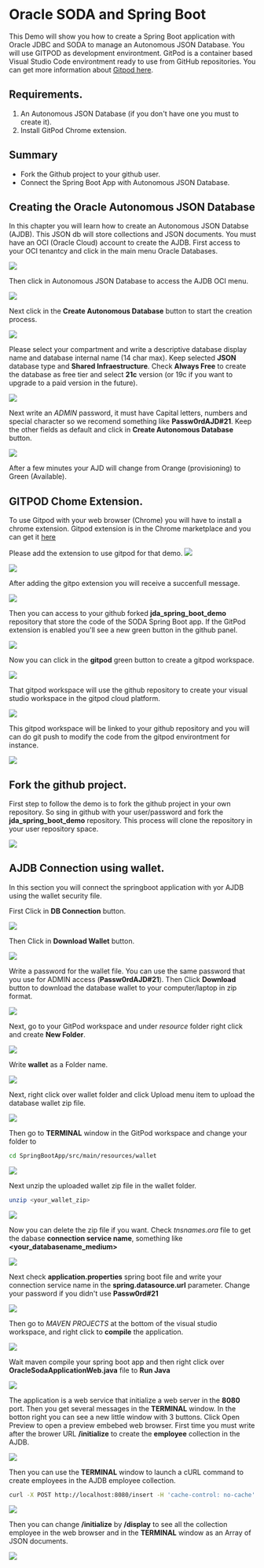 # Oracle SODA and Spring Boot
This Demo will show you how to create a Spring Boot application with Oracle JDBC and SODA to manage an Autonomous JSON Database.
You will use GITPOD as development environtment. GitPod is a container based Visual Studio Code environtment ready to use from GitHub repositories. You can get more information about [Gitpod here](https://www.gitpod.io/).

## Requirements.
1. An Autonomous JSON Database (if you don't have one you must to create it).
2. Install GitPod Chrome extension.

## Summary
- Fork the Github project to your github user.
- Connect the Spring Boot App with Autonomous JSON Database.

## Creating the Oracle Autonomous JSON Database
In this chapter you will learn how to create an Autonomous JSON Databse (AJDB). This JSON db will store collections and JSON documents. You must have an OCI (Oracle Cloud) account to create the AJDB. First access to your OCI tenantcy and click in the main menu Oracle Databases.

![](./images/ajdb01.png)

Then click in Autonomous JSON Database to access the AJDB OCI menu.

![](./images/ajdb02.png)

Next click in the **Create Autonomous Database** button to start the creation process.

![](./images/ajdb03.png)

Please select your compartment and write a descriptive database display name and database internal name (14 char max). Keep selected **JSON** database type and **Shared Infraestructure**. Check **Always Free** to create the database as free tier and select **21c** version (or 19c if you want to upgrade to a paid version in the future).

![](./images/ajdb04.png)

Next write an *ADMIN* password, it must have Capital letters, numbers and special character so we recomend something like **Passw0rdAJD#21**. Keep the other fields as default and click in **Create Autonomous Database** button.

![](./images/ajdb05.png)

After a few minutes your AJD will change from Orange (provisioning) to Green (Available).

## GITPOD Chome Extension.
To use Gitpod with your web browser (Chrome) you will have to install a chrome extension. Gitpod extension is in the Chrome marketplace and you can get it [here](https://chrome.google.com/webstore/detail/gitpod-dev-environments-i/dodmmooeoklaejobgleioelladacbeki)

Please add the extension to use gitpod for that demo.
![](./images/gitpod01.png)

![](./images/gitpod02.png)

After adding the gitpo extension you will receive a succenfull message.

![](./images/gitpod03.png)

Then you can access to your github forked **jda_spring_boot_demo** repository that store the code of the SODA Spring Boot app. If the GitPod extension is enabled you'll see a new green button in the github panel.

![](./images/gitpod04.png)

Now you can click in the **gitpod** green button to create a gitpod workspace. 

![](./images/gitpod05.png)

That gitpod workspace will use the github repository to create your visual studio workspace in the gitpod cloud platform. 

![](./images/gitpod06.png)

This gitpod workspace will be linked to your github repository and you will can do git push to modify the code from the gitpod environtment for instance.

![](./images/gitpod07.png)

## Fork the github project.
First step to follow the demo is to fork the github project in your own repository. So sing in github with your user/password and fork the **jda_spring_boot_demo** repository. This process will clone the repository in your user repository space.

![](./images/fork01.png)

## AJDB Connection using wallet.
In this section you will connect the springboot application with yor AJDB using the wallet security file.

First Click in **DB Connection** button.

![](./images/ajdb06.png)

Then Click in **Download Wallet** button.

![](./images/ajdb07.png)

Write a password for the wallet file. You can use the same password that you use for ADMIN access (**Passw0rdAJD#21**). Then Click **Download** button to download the database wallet to your computer/laptop in zip format.

![](./images/ajdb08.png)

Next, go to your GitPod workspace and under *resource* folder right click and create **New Folder**.

![](./images/ajdb09a.png)

Write **wallet** as a Folder name.

![](./images/ajdb09b.png)

Next, right click over wallet folder and click Upload menu item to upload the database wallet zip file.

![](./images/ajdb09c.png)

Then go to **TERMINAL** window in the GitPod workspace and change your folder to 
```sh
cd SpringBootApp/src/main/resources/wallet
```
![](./images/ajdb10.png)

Next unzip the uploaded wallet zip file in the wallet folder.
```sh
unzip <your_wallet_zip>
```
![](./images/ajdb11.png)

Now you can delete the zip file if you want. Check *tnsnames.ora* file to get the dabase **connection service name**, something like **<your_databasename_medium>**

![](./images/ajdb12.png)

Next check **application.properties** spring boot file and write your connection service name in the **spring.datasource.url** parameter. Change your password if you didn't use **Passw0rd#21**

![](./images/ajdb13.png)

Then go to *MAVEN PROJECTS* at the bottom of the visual studio workspace, and right click to **compile** the application.

![](./images/ajdb14.png)

Wait maven compile your spring boot app and then right click over **OracleSodaApplicationWeb.java** file to **Run Java**

![](./images/ajdb15.png)

The application is a web service that initialize a web server in the **8080** port. Then you get several messages in the **TERMINAL** window. In the botton right you can see a new little window with 3 buttons. Click Open Preview to open a preview embebed web browser. First time you must write after the brower URL **/initialize** to create the **employee** collection in the AJDB.

![](./images/ajdb16.png)

Then you can use the **TERMINAL** window to launch a cURL command to create employees in the AJDB employee collection.

```sh
curl -X POST http://localhost:8080/insert -H 'cache-control: no-cache' -H 'Content-Type: application/json' -d '{"empno":"100","name":"Ivan","job":"Cloud Architect","manager":"10","hiredate":"2021-07-07T13:41:57Z","salary":"20000","commission":"5000","deptno":"5"}'
```
![](./images/ajdb17.png)

Then you can change **/initialize** by **/display** to see all the collection employee in the web browser and in the **TERMINAL** window as an Array of JSON documents.

![](./images/ajdb18.png)
